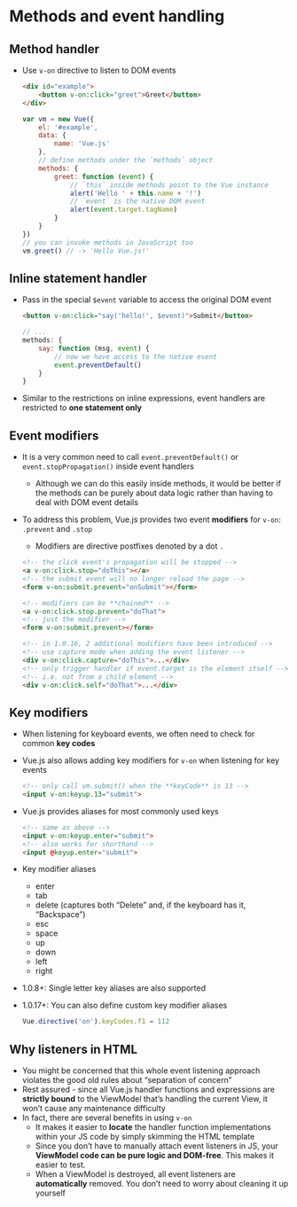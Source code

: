 # Methods and event handling
## Method handler
- Use `v-on` directive to listen to DOM events

    ```html
    <div id="example">
        <button v-on:click="greet">Greet</button>
    </div>
    ```

    ```js
    var vm = new Vue({
        el: '#example',
        data: {
            name: 'Vue.js'
        },
        // define methods under the `methods` object
        methods: {
            greet: function (event) {
                // `this` inside methods point to the Vue instance
                alert('Hello ' + this.name + '!')
                // `event` is the native DOM event
                alert(event.target.tagName)
            }
        }
    })
    // you can invoke methods in JavaScript too
    vm.greet() // -> 'Hello Vue.js!'
    ```

## Inline statement handler
- Pass in the special `$event` variable to access the original DOM event

    ```html
    <button v-on:click="say('hello!', $event)">Submit</button>
    ```

    ```js
    // ...
    methods: {
        say: function (msg, event) {
            // now we have access to the native event
            event.preventDefault()
        }
    }
    ```

- Similar to the restrictions on inline expressions, event handlers are restricted to **one statement only**
## Event modifiers
- It is a very common need to call `event.preventDefault()` or `event.stopPropagation()` inside event handlers
    - Although we can do this easily inside methods, it would be better if the methods can be purely about data logic rather than having to deal with DOM event details
- To address this problem, Vue.js provides two event **modifiers** for `v-on`: `.prevent` and `.stop`
    - Modifiers are directive postfixes denoted by a dot `.`
    
    ```html
    <!-- the click event's propagation will be stopped -->
    <a v-on:click.stop="doThis"></a>
    <!-- the submit event will no longer reload the page -->
    <form v-on:submit.prevent="onSubmit"></form>

    <!-- modifiers can be **chained** -->
    <a v-on:click.stop.prevent="doThat">
    <!-- just the modifier -->
    <form v-on:submit.prevent></form>

    <!-- in 1.0.16, 2 additional modifiers have been introduced -->
    <!-- use capture mode when adding the event listener -->
    <div v-on:click.capture="doThis">...</div>
    <!-- only trigger handler if event.target is the element itself -->
    <!-- i.e. not from a child element -->
    <div v-on:click.self="doThat">...</div>
    ```
    
## Key modifiers
- When listening for keyboard events, we often need to check for common **key codes**
- Vue.js also allows adding key modifiers for `v-on` when listening for key events

    ```html
    <!-- only call vm.submit() when the **keyCode** is 13 -->
    <input v-on:keyup.13="submit">
    ```

- Vue.js provides aliases for most commonly used keys

    ```html
    <!-- same as above -->
    <input v-on:keyup.enter="submit">
    <!-- also works for shorthand -->
    <input @keyup.enter="submit">
    ```

- Key modifier aliases
    - enter
    - tab
    - delete (captures both “Delete” and, if the keyboard has it, “Backspace”)
    - esc
    - space
    - up
    - down
    - left
    - right
- 1.0.8+: Single letter key aliases are also supported
- 1.0.17+: You can also define custom key modifier aliases

    ```js
    Vue.directive('on').keyCodes.f1 = 112
    ```

## Why listeners in HTML
- You might be concerned that this whole event listening approach violates the good old rules about “separation of concern”
- Rest assured - since all Vue.js handler functions and expressions are **strictly bound** to the ViewModel that’s handling the current View, it won’t cause any maintenance difficulty
- In fact, there are several benefits in using `v-on`
    - It makes it easier to **locate** the handler function implementations within your JS code by simply skimming the HTML template
    - Since you don’t have to manually attach event listeners in JS, your **ViewModel code can be pure logic and DOM-free**. This makes it easier to test.
    - When a ViewModel is destroyed, all event listeners are **automatically** removed. You don’t need to worry about cleaning it up yourself

